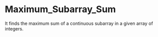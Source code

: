 # Maximum_Subarray_Sum
It finds the maximum sum of a continuous subarray in a given array of integers.
